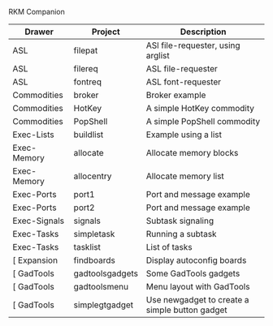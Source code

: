 RKM Companion

| Drawer       | Project         | Description
| ------------ | --------------- | ----------------------------------
| ASL          | filepat         | ASl file-requester, using arglist
| ASL          | filereq         | ASL file-requester
| ASL          | fontreq         | ASL font-requester
| Commodities  | broker          | Broker example
| Commodities  | HotKey          | A simple HotKey commodity
| Commodities  | PopShell        | A simple PopShell commodity
| Exec-Lists   | buildlist       | Example using a list
| Exec-Memory  | allocate        | Allocate memory blocks
| Exec-Memory  | allocentry      | Allocate memory list
| Exec-Ports   | port1           | Port and message example
| Exec-Ports   | port2           | Port and message example
| Exec-Signals | signals         | Subtask signaling
| Exec-Tasks   | simpletask      | Running a subtask
| Exec-Tasks   | tasklist        | List of tasks
[ Expansion    | findboards      | Display autoconfig boards
[ GadTools     | gadtoolsgadgets | Some GadTools gadgets
[ GadTools     | gadtoolsmenu    | Menu layout with GadTools
[ GadTools     | simplegtgadget  | Use newgadget to create a simple button gadget
